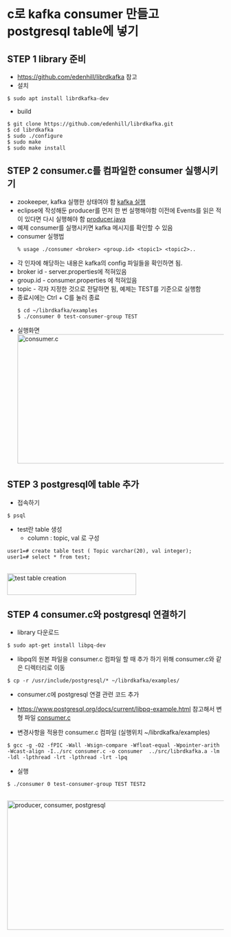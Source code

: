 # c로 kafka consumer 만들고 postgresql table에 넣기

## STEP 1 library 준비
* https://github.com/edenhill/librdkafka 참고
* 설치
```
$ sudo apt install librdkafka-dev
```
* build
```
$ git clone https://github.com/edenhill/librdkafka.git
$ cd librdkafka
$ sudo ./configure
$ sudo make
$ sudo make install 
```

## STEP 2 consumer.c를 컴파일한 consumer 실행시키기
  * zookeeper, kafka 실행한 상태여야 함 <a href="https://github.com/RainingCodes/Industry-Academic-Cooperation1/blob/main/Kafka/start.md#step2--%EC%8B%A4%ED%96%89">kafka 실행</a>
  * eclipse에 작성해둔 producer를 먼저 한 번 실행해야함 이전에 Events를 읽은 적이 있다면 다시 실행해야 함 <a href="https://github.com/RainingCodes/Industry-Academic-Cooperation1/blob/main/Kafka/start.md#step2--%EC%8B%A4%ED%96%89">producer.java</a>
  * 예제 consumer를 실행시키면 kafka 메시지를 확인할 수 있음
  * consumer 실행법
    ```
    % usage ./consumer <broker> <group.id> <topic1> <topic2>..
    ```
  * 각 인자에 해당하는 내용은 kafka의 config 파일들을 확인하면 됨.
  * broker id - server.properties에 적혀있음
  * group.id - consumer.properties 에 적혀있음
  * topic - 각자 지정한 것으로 전달하면 됨, 예제는 TEST를 기준으로 실행함  
  * 종료시에는 Ctrl + C를 눌러 종료  
    ```
    $ cd ~/librdkafka/examples 
    $ ./consumer 0 test-consumer-group TEST
    ```
  * 실행화면
<br><img src="https://github.com/RainingCodes/Industry-Academic-Cooperation1/blob/main/Kafka/img/img17.JPG" width="1000px" height="300px" alt="consumer.c"><br/> 

## STEP 3 postgresql에 table 추가
  * 접속하기
  ```
  $ psql
  ```
  * test란 table 생성
    - column : topic, val 로 구성
  ```
  user1=# create table test ( Topic varchar(20), val integer);
  user1=# select * from test;
  ```
<br><img src="https://github.com/RainingCodes/Industry-Academic-Cooperation1/blob/main/Kafka/img/img18.JPG" width="300px" height="50px" alt="test table creation"><br/> 

## STEP 4 consumer.c와 postgresql 연결하기

  * library 다운로드
  ```
  $ sudo apt-get install libpq-dev
  ```
  * libpq의 원본 파일을 consumer.c 컴파일 할 때 추가 하기 위해 consumer.c와 같은 디렉터리로 이동
  ```
  $ cp -r /usr/include/postgresql/* ~/librdkafka/examples/
  ```
  * consumer.c에 postgresql 연결 관련 코드 추가
   - https://www.postgresql.org/docs/current/libpq-example.html 참고해서 변형
  파일 <a href="https://github.com/RainingCodes/Industry-Academic-Cooperation1/blob/main/Kafka/consumer.c">consumer.c</a>

  * 변경사항을 적용한 consumer.c 컴파일 (실행위치 ~/librdkafka/examples)
  ```
  $ gcc -g -O2 -fPIC -Wall -Wsign-compare -Wfloat-equal -Wpointer-arith -Wcast-align -I../src consumer.c -o consumer  ../src/librdkafka.a -lm -ldl -lpthread -lrt -lpthread -lrt -lpq
  ```

  * 실행
  ```
  $ ./consumer 0 test-consumer-group TEST TEST2
  ```
<br><img src="https://github.com/RainingCodes/Industry-Academic-Cooperation1/blob/main/Kafka/img/img19.JPG" width="1000px" height="300px" alt="producer, consumer, postgresql"><br/> 
